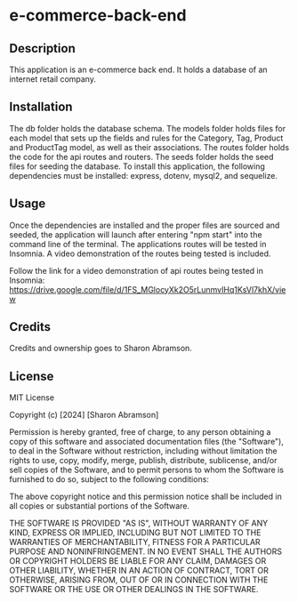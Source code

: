# e-commerce-back-end

## Description
This application is an e-commerce back end. It holds a database of an internet retail company.

## Installation

The db folder holds the database schema. The models folder holds files for each model that sets up the fields and rules for the Category, Tag, Product and ProductTag model, as well as their associations. The routes folder holds the code for the api routes and routers. The seeds folder holds the seed files for seeding the database. To install this application, the following dependencies must be installed: express, dotenv, mysql2, and sequelize.  

## Usage
Once the dependencies are installed and the proper files are sourced and seeded, the application will launch after entering "npm start" into the command line of the terminal. The applications routes will be tested in Insomnia. A video demonstration of the routes being tested is included.
 
Follow the link for a video demonstration of api routes being tested in Insomnia: https://drive.google.com/file/d/1FS_MGlocyXk2O5rLunmvIHq1KsVl7khX/view

## Credits

Credits and ownership goes to Sharon Abramson. 

## License

MIT License

Copyright (c) [2024] [Sharon Abramson]

Permission is hereby granted, free of charge, to any person obtaining a copy
of this software and associated documentation files (the "Software"), to deal
in the Software without restriction, including without limitation the rights
to use, copy, modify, merge, publish, distribute, sublicense, and/or sell
copies of the Software, and to permit persons to whom the Software is
furnished to do so, subject to the following conditions:

The above copyright notice and this permission notice shall be included in all
copies or substantial portions of the Software.

THE SOFTWARE IS PROVIDED "AS IS", WITHOUT WARRANTY OF ANY KIND, EXPRESS OR
IMPLIED, INCLUDING BUT NOT LIMITED TO THE WARRANTIES OF MERCHANTABILITY,
FITNESS FOR A PARTICULAR PURPOSE AND NONINFRINGEMENT. IN NO EVENT SHALL THE
AUTHORS OR COPYRIGHT HOLDERS BE LIABLE FOR ANY CLAIM, DAMAGES OR OTHER
LIABILITY, WHETHER IN AN ACTION OF CONTRACT, TORT OR OTHERWISE, ARISING FROM,
OUT OF OR IN CONNECTION WITH THE SOFTWARE OR THE USE OR OTHER DEALINGS IN THE
SOFTWARE.